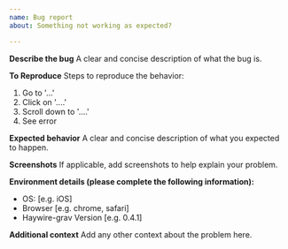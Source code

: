 ```yaml
---
name: Bug report
about: Something not working as expected?

---
```


**Describe the bug**
A clear and concise description of what the bug is.

**To Reproduce**
Steps to reproduce the behavior:
1. Go to '...'
2. Click on '....'
3. Scroll down to '....'
4. See error

**Expected behavior**
A clear and concise description of what you expected to happen.

**Screenshots**
If applicable, add screenshots to help explain your problem.

**Environment details (please complete the following information):**
 - OS: [e.g. iOS]
 - Browser [e.g. chrome, safari]
 - Haywire-grav Version [e.g. 0.4.1]

**Additional context**
Add any other context about the problem here.
